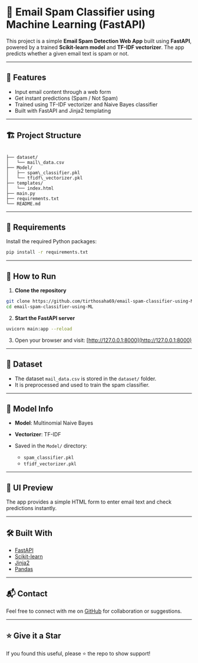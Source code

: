 # 📧 Email Spam Classifier using Machine Learning (FastAPI)

This project is a simple **Email Spam Detection Web App** built using **FastAPI**, powered by a trained **Scikit-learn model** and **TF-IDF vectorizer**. The app predicts whether a given email text is spam or not.

---

## 🚀 Features

- Input email content through a web form
- Get instant predictions (Spam / Not Spam)
- Trained using TF-IDF vectorizer and Naive Bayes classifier
- Built with FastAPI and Jinja2 templating

---

## 🏗️ Project Structure

```

├── dataset/
│   └── mail\_data.csv
├── Model/
│   ├── spam\_classifier.pkl
│   └── tfidf\_vectorizer.pkl
├── templates/
│   └── index.html
├── main.py
├── requirements.txt
└── README.md

````

---

## 🔧 Requirements

Install the required Python packages:

```bash
pip install -r requirements.txt
````

---

## 🚦 How to Run

1. **Clone the repository**

```bash
git clone https://github.com/tirthosaha69/email-spam-classifier-using-ML.git
cd email-spam-classifier-using-ML
```

2. **Start the FastAPI server**

```bash
uvicorn main:app --reload
```

3. Open your browser and visit:
   [http://127.0.0.1:8000](http://127.0.0.1:8000)

---

## 📂 Dataset

* The dataset `mail_data.csv` is stored in the `dataset/` folder.
* It is preprocessed and used to train the spam classifier.

---

## 🧠 Model Info

* **Model**: Multinomial Naive Bayes
* **Vectorizer**: TF-IDF
* Saved in the `Model/` directory:

  * `spam_classifier.pkl`
  * `tfidf_vectorizer.pkl`

---

## 📸 UI Preview

The app provides a simple HTML form to enter email text and check predictions instantly.

---

## 🛠 Built With

* [FastAPI](https://fastapi.tiangolo.com/)
* [Scikit-learn](https://scikit-learn.org/)
* [Jinja2](https://jinja.palletsprojects.com/)
* [Pandas](https://pandas.pydata.org/)

---

## 📬 Contact

Feel free to connect with me on [GitHub](https://github.com/tirthosaha69) for collaboration or suggestions.

---

## ⭐ Give it a Star

If you found this useful, please ⭐ the repo to show support!


